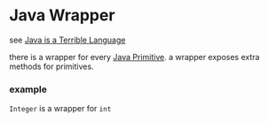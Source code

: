 # Java Wrapper

see [Java is a Terrible Language](Java%20is%20a%20Terrible%20Language%209834e8f6dd3d4245b942dfd5616ce89f.md)

there is a wrapper for every [Java Primitive](Java%20Primitive%20e7dbc1581ea5487ca06a33ec3344b3e7.md). a wrapper exposes extra methods for primitives.

### example

`Integer` is a wrapper for `int`